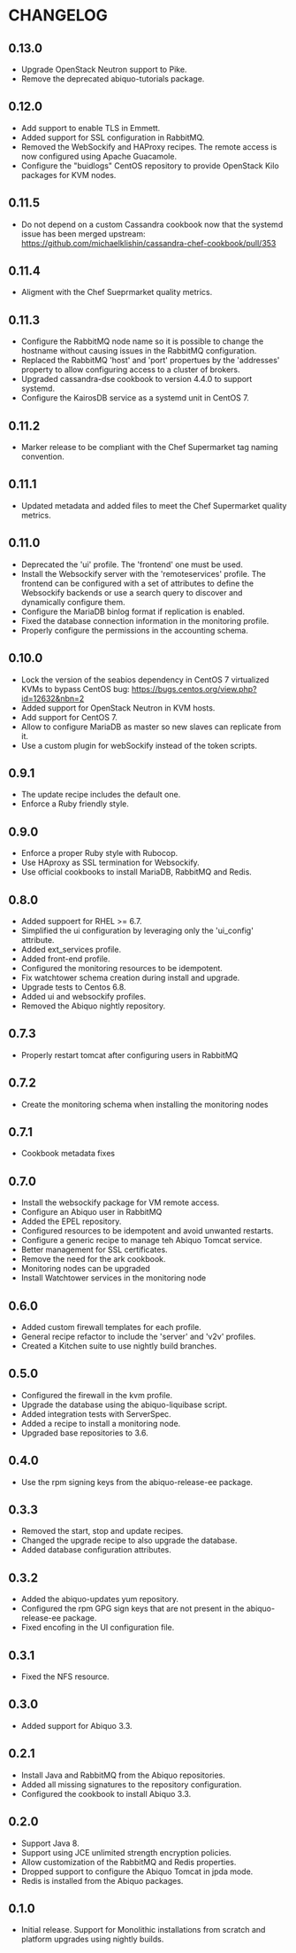 CHANGELOG
=========

## 0.13.0

* Upgrade OpenStack Neutron support to Pike.
* Remove the deprecated abiquo-tutorials package.

## 0.12.0

* Add support to enable TLS in Emmett.
* Added support for SSL configuration in RabbitMQ.
* Removed the WebSockify and HAProxy recipes. The remote access is now configured using Apache Guacamole.
* Configure the "buidlogs" CentOS repository to provide OpenStack Kilo packages for KVM nodes.

## 0.11.5

* Do not depend on a custom Cassandra cookbook now that the systemd issue has been merged upstream:
  https://github.com/michaelklishin/cassandra-chef-cookbook/pull/353

## 0.11.4

* Aligment with the Chef Sueprmarket quality metrics.

## 0.11.3

* Configure the RabbitMQ node name so it is possible to change the hostname without
  causing issues in the RabbitMQ configuration.
* Replaced the RabbitMQ 'host' and 'port' propertues by the 'addresses' property to
  allow configuring access to a cluster of brokers.
* Upgraded cassandra-dse cookbook to version 4.4.0 to support systemd.
* Configure the KairosDB service as a systemd unit in CentOS 7.

## 0.11.2

* Marker release to be compliant with the Chef Supermarket tag naming convention.

## 0.11.1

* Updated metadata and added files to meet the Chef Supermarket quality metrics.

## 0.11.0

* Deprecated the 'ui' profile. The 'frontend' one must be used.
* Install the Websockify server with the 'remoteservices' profile. The frontend
  can be configured with a set of attributes to define the Websockify backends
  or use a search query to discover and dynamically configure them.
* Configure the MariaDB binlog format if replication is enabled.
* Fixed the database connection information in the monitoring profile.
* Properly configure the permissions in the accounting schema.

## 0.10.0

* Lock the version of the seabios dependency in CentOS 7 virtualized KVMs
  to bypass CentOS bug: https://bugs.centos.org/view.php?id=12632&nbn=2
* Added support for OpenStack Neutron in KVM hosts.
* Add support for CentOS 7.
* Allow to configure MariaDB as master so new slaves can replicate from it.
* Use a custom plugin for webSockify instead of the token scripts.

## 0.9.1

* The update recipe includes the default one.
* Enforce a Ruby friendly style.

## 0.9.0

* Enforce a proper Ruby style with Rubocop.
* Use HAproxy as SSL termination for Websockify.
* Use official cookbooks to install MariaDB, RabbitMQ and Redis.

## 0.8.0

* Added suppoert for RHEL >= 6.7.
* Simplified the ui configuration by leveraging only the 'ui_config' attribute.
* Added ext_services profile.
* Added front-end profile.
* Configured the monitoring resources to be idempotent.
* Fix watchtower schema creation during install and upgrade.
* Upgrade tests to Centos 6.8.
* Added ui and websockify profiles.
* Removed the Abiquo nightly repository.

## 0.7.3

* Properly restart tomcat after configuring users in RabbitMQ

## 0.7.2

* Create the monitoring schema when installing the monitoring nodes

## 0.7.1

* Cookbook metadata fixes

## 0.7.0

* Install the websockify package for VM remote access.
* Configure an Abiquo user in RabbitMQ
* Added the EPEL repository.
* Configured resources to be idempotent and avoid unwanted restarts.
* Configure a generic recipe to manage teh Abiquo Tomcat service.
* Better management for SSL certificates.
* Remove the need for the ark cookbook.
* Monitoring nodes can be upgraded
* Install Watchtower services in the monitoring node

## 0.6.0

* Added custom firewall templates for each profile.
* General recipe refactor to include the 'server' and 'v2v' profiles.
* Created a Kitchen suite to use nightly build branches. 

## 0.5.0

* Configured the firewall in the kvm profile.
* Upgrade the database using the abiquo-liquibase script.
* Added integration tests with ServerSpec.
* Added a recipe to install a monitoring node.
* Upgraded base repositories to 3.6.

## 0.4.0

* Use the rpm signing keys from the abiquo-release-ee package.

## 0.3.3

* Removed the start, stop and update recipes.
* Changed the upgrade recipe to also upgrade the database.
* Added database configuration attributes.

## 0.3.2

* Added the abiquo-updates yum repository.
* Configured the rpm GPG sign keys that are not present in the abiquo-release-ee package.
* Fixed encofing in the UI configuration file.

## 0.3.1

* Fixed the NFS resource.

## 0.3.0

* Added support for Abiquo 3.3.

## 0.2.1

* Install Java and RabbitMQ from the Abiquo repositories.
* Added all missing signatures to the repository configuration.
* Configured the cookbook to install Abiquo 3.3.

## 0.2.0

* Support Java 8.
* Support using JCE unlimited strength encryption policies.
* Allow customization of the RabbitMQ and Redis properties.
* Dropped support to configure the Abiquo Tomcat in jpda mode.
* Redis is installed from the Abiquo packages.

## 0.1.0

* Initial release. Support for Monolithic installations from scratch and platform upgrades using nightly builds.
